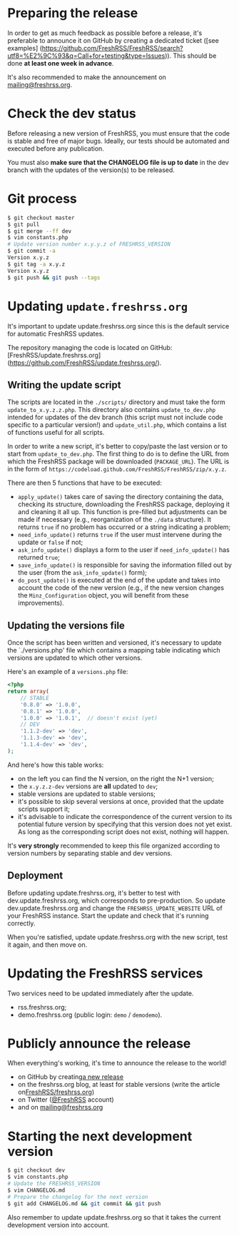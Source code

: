 # Preparing the release

In order to get as much feedback as possible before a release, it's preferable to announce it on GitHub by creating a dedicated ticket ([see examples] (https://github.com/FreshRSS/FreshRSS/search?utf8=%E2%9C%93&q=Call+for+testing&type=Issues)). This should be done **at least one week in advance**.

It's also recommended to make the announcement on mailing@freshrss.org.

# Check the dev status

Before releasing a new version of FreshRSS, you must ensure that the code is stable and free of major bugs. Ideally, our tests should be automated and executed before any publication.

You must also **make sure that the CHANGELOG file is up to date** in the dev branch with the updates of the version(s) to be released.

# Git process

```bash
$ git checkout master
$ git pull
$ git merge --ff dev
$ vim constants.php
# Update version number x.y.y.z of FRESHRSS_VERSION
$ git commit -a
Version x.y.z
$ git tag -a x.y.z
Version x.y.z
$ git push && git push --tags
```

# Updating `update.freshrss.org`

It's important to update update.freshrss.org since this is the default service for automatic FreshRSS updates.

The repository managing the code is located on GitHub: [FreshRSS/update.freshrss.org] (https://github.com/FreshRSS/update.freshrss.org/).

## Writing the update script

The scripts are located in the `./scripts/` directory and must take the form `update_to_x.y.z.z.php`. This directory  also contains `update_to_dev.php` intended for updates of the dev branch (this script must not include code specific to a particular version!) and `update_util.php`, which contains a list of functions useful for all scripts.

In order to write a new script, it's better to copy/paste the last version or to start from `update_to_dev.php`. The first thing to do is to define the URL from which the FreshRSS package will be downloaded (`PACKAGE_URL`). The URL is in the form  of `https://codeload.github.com/FreshRSS/FreshRSS/zip/x.y.z`.

There are then 5 functions that have to be executed:

* `apply_update()` takes care of saving the directory containing the data, checking its structure, downloading the FreshRSS package, deploying it and cleaning it all up. This function is pre-filled but adjustments can be made if necessary (e.g., reorganization of the `./data` structure). It returns `true` if no problem has occurred or a string indicating a problem;
* `need_info_update()` returns `true` if the user must intervene during the update or `false` if not;
* `ask_info_update()` displays a form to the user if `need_info_update()` has returned `true`;
* `save_info_update()` is responsible for saving the information filled out by the user (from the `ask_info_update()` form);
* `do_post_update()` is executed at the end of the update and takes into account the code of the new version (e.g., if the new version changes the `Minz_Configuration` object, you will benefit from these improvements).

## Updating the versions file

Once the script has been written and versioned, it's necessary to update the `./versions.php' file which contains a mapping table indicating which versions are updated to which other versions.

Here's an example of a `versions.php` file:

```php
<?php
return array(
	// STABLE
	'0.8.0' => '1.0.0',
	'0.8.1' => '1.0.0',
	'1.0.0' => '1.0.1',  // doesn't exist (yet)
	// DEV
	'1.1.2-dev' => 'dev',
	'1.1.3-dev' => 'dev',
	'1.1.4-dev' => 'dev',
);
```

And here's how this table works:

* on the left you can find the N version, on the right the N+1 version;
* the `x.y.z.z-dev` versions are **all** updated to `dev`;
* stable versions are updated to stable versions;
* it's possible to skip several versions at once, provided that the update scripts support it;
* it's advisable to indicate the correspondence of the current version to its potential future version by specifying that this version does not yet exist. As long as the corresponding script does not exist, nothing will happen.

It's **very strongly** recommended to keep this file organized according to version numbers by separating stable and dev versions.

## Deployment

Before updating update.freshrss.org, it's better to test with dev.update.freshrss.org, which corresponds to pre-production. So update dev.update.freshrss.org and change the `FRESHRSS_UPDATE_WEBSITE` URL of your FreshRSS instance. Start the update and check that it's running correctly.

When you're satisfied, update update.freshrss.org with the new script, test it again, and then move on.

# Updating the FreshRSS services

Two services need to be updated immediately after the update.

* rss.freshrss.org;
* demo.freshrss.org (public login: `demo` / `demodemo`).

# Publicly announce the release

When everything's working, it's time to announce the release to the world!

* on GitHub by creating[a new release](https://github.com/FreshRSS/FreshRSS/releases/new)
* on the freshrss.org blog, at least for stable versions (write the article on[FreshRSS/freshrss.org](https://github.com/FreshRSS/freshrss.org))
* on Twitter ([@FreshRSS](https://twitter.com/FreshRSS) account)
* and on mailing@freshrss.org

# Starting the next development version

```bash
$ git checkout dev
$ vim constants.php
# Update the FRESHRSS_VERSION
$ vim CHANGELOG.md
# Prepare the changelog for the next version
$ git add CHANGELOG.md && git commit && git push
```

Also remember to update update.freshrss.org so that it takes the current development version into account.
